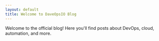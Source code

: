 ```yaml
---
layout: default
title: Welcome to DaveOpsIO Blog
---
```


Welcome to the official blog! Here you'll find posts about DevOps, cloud, automation, and more.
